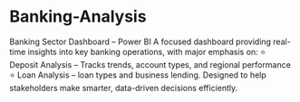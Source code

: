 # Banking-Analysis
Banking Sector Dashboard – Power BI  A focused dashboard providing real-time insights into key banking operations, with major emphasis on: ⭐ Deposit Analysis – Tracks trends, account types, and regional performance  ⭐ Loan Analysis – loan types and business lending. Designed to help stakeholders make smarter, data-driven decisions efficiently.
